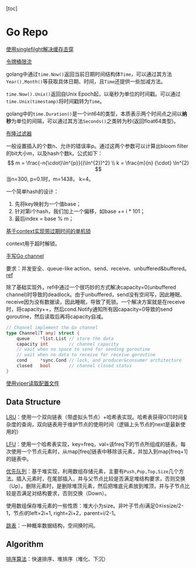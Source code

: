 [toc]

# Go Repo

[使用singlefilght解决缓存击穿](./singleflight_test.go)

[令牌桶限流](./ratelimiter/main.go)

golang中通过`time.Now()`返回当前日期时间结构体`Time`，可以通过其方法`Year(),Month()`等获取具体日期、时间，且`Time`还提供一些加减方法。

`time.Now().Unix()`返回自Unix Epoch起，以毫秒为单位的时间戳。可以通过`time.Unix(timestamp)`将时间戳转为`Time`。

golang中的`time.Duration()`是一个int64的类型，本质表示两个时间点之间以**纳秒**为单位的间隔，可以通过其方法`Seconds()`之类转为秒(返回float64类型)。

[布隆过滤器](./bloomfilter/main.go)

一般设置插入的个数n、允许的错误率p。通过这两个参数可以计算出bloom filter的bit大小m，以及hash个数k。公式如下：
$$
m = \frac{-n{\cdot}\ln^{p}}{(\ln^{2})^2} \\
k = \frac{m}{n} {\cdot} \ln^{2}
$$
当n=300, p=0.1时，m=1438， k=4。

一个简单hash的设计：

1. 先将key映射为一个值base；
2. 针对第i个hash，我们加上一个偏移，如base += i * 101；
3. 最后index = base % m；

[基于context实现带过期时间的单机锁](./expirelock/main.go)

context用于超时解锁。

[手写Go channel](./ds/channel.go)

要求：并发安全、queue-like action、send、receive、unbuffered&buffered。[ref](https://dev.to/eyo000000/a-straightforward-guide-for-go-channel-3ba2)

除了基础实现外，ref中通过一个很巧妙的方式解决capacity=0(unbuffered channel)时导致的deadlock。由于unbuffered，send没有空间写，因此睡眠、receive因为没有数据读，因此睡眠，导致了死锁。一个解决方案就是在receive时，将capacity++，然后cond.Notify通知所有因capacity=0导致的send goroutine，然后读取后再将capacity自减。

```go
// Channel implement the Go channel
type Channel[T any] struct {
	queue    *list.List // store the data
	capacity int        // channel capacity
    // wait when no space to send for sending goroutine
    // wait when no data to receive for receive goroutine
	cond     *sync.Cond // lock, and producer&consumer architecture
	closed   bool       // channel closed status
}
```

[使用viper读取配置文件](./config/config.go)



## Data Structure

[LRU](./ds/lru.go)：使用一个双向链表（带虚拟头节点）+哈希表实现。哈希表获得O(1)时间复杂度的查询，双向链表用于维护节点的使用时间（逻辑上头节点的next是最新使用的）

[LFU](./ds/lfu.go)：使用一个哈希表实现，key=freq，val=该freq下的节点所组成的链表。每次使用一个节点元素时，从map[freq]链表中移除该元素，并加入到map[freq+1]的链表中。

[优先队列](./ds/priority_queue.go)：基于堆实现，利用数组存储元素，主要有`Push,Pop,Top,Size`几个方法。插入元素时，在尾部插入，并与父节点比较是否满足堆结构要求，否则交换（Up）。删除元素时，是删除堆顶元素，然后把堆底元素放到堆顶，并与子节点比较是否满足对结构要求，否则交换（Down）。

使用数组保存堆元素的一些性质：堆大小为size。非叶子节点i满足0≤i≤size/2-1，节点i的left=2i+1, right=2i+2，parent=i/2-1。

[跳表](./ds/skiplist.go)：一种概率数据结构，空间换时间。

## Algorithm

[排序算法](./algorithm/sort.go)：快速排序、堆排序（堆化、下沉）